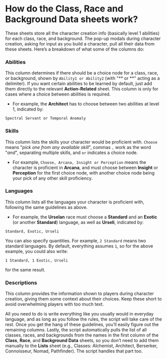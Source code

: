 # How do the Class, Race and Background Data sheets work?

These sheets store all the character creation info (basically level 1 abilities) for each class, race, and background. The pop-up modals during character creation, asking for input as you build a character, pull all their data from these sheets. Here’s a breakdown of what some of the columns do:

### Abilities
This column determines if there should be a choice node for a class, race, or background, shown by `Ability1 or Ability2` (with "** or **" acting as a delimiter). If you want certain abilities to be learned by default, just add them directly to the relevant **Action-Related** sheet. This column is only for cases where a choice between abilities is required.
- For example, the **Architect** has to choose between two abilities at level 1, indicated by:
```
Spectral Servant or Temporal Anomaly
```

### Skills
This column lists the skills your character would be proficient with. `Choose` means "*pick one from any available skill*", commas ` , ` work as the word "*and*", separating multiple skills, and ` or ` indicates a choice node.
- For example, `Choose, Arcana, Insight or Perception` means the character is proficient in **Arcana**, and must choose between **Insight** or **Perception** for the first choice node, with another choice node being your pick of any other skill proficiency.

### Languages
This column lists all the languages your character is proficient with, following the same guidelines as above.
- For example, the **Urselan** race must choose a **Standard** and an **Exotic** (or another **Standard**) language, as well as **Urseli**, indicated by:
```
Standard, Exotic, Urseli
```
You can also specify quantities. For example, `2 Standard` means two standard languages. By default, everything assumes `1`, so for the above example, you could also write:
```
1 Standard, 1 Exotic, Urseli
```
for the same result.

### Descriptions
This column provides the information shown to players during character creation, giving them some context about their choices. Keep these short to avoid overwhelming players with too much text.

All you need to do is write everything like you usually would in everyday language, and as long as you follow the rules, the script will take care of the rest. Once you get the hang of these guidelines, you’ll easily figure out the remaining columns. Lastly, the script automatically pulls the list of all classes, races, and backgrounds from the names in the first column of the **Class**, **Race**, and **Background Data** sheets, so you don’t need to add them manually to the **Lists** sheet (e.g., Classes: Alchemist, Architect, Berserker, Connoisseur, Nomad, Pathfinder). The script handles that part too.
